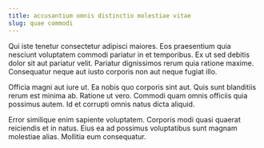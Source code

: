 ```yaml
---
title: accusantium omnis distinctio molestiae vitae
slug: quae commodi
---
```


Qui iste tenetur consectetur adipisci maiores. Eos praesentium quia nesciunt voluptatem commodi pariatur in et temporibus. Ex ut sed debitis dolor sit aut pariatur velit. Pariatur dignissimos rerum quia ratione maxime. Consequatur neque aut iusto corporis non aut neque fugiat illo.

Officia magni aut iure ut. Ea nobis quo corporis sint aut. Quis sunt blanditiis rerum est minima ab. Ratione ut vero. Commodi quam omnis officiis quia possimus autem. Id et corrupti omnis natus dicta aliquid.

Error similique enim sapiente voluptatem. Corporis modi quasi quaerat reiciendis et in natus. Eius ea ad possimus voluptatibus sunt magnam molestiae alias. Mollitia eum consequatur.
